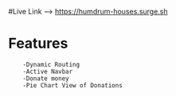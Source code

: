 #Live Link -->
https://humdrum-houses.surge.sh


# Features
        -Dynamic Routing
        -Active Navbar
        -Donate money
        -Pie Chart View of Donations
        
